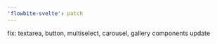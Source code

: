 ```yaml
---
'flowbite-svelte': patch
---
```



fix: textarea, button, multiselect, carousel, gallery components update